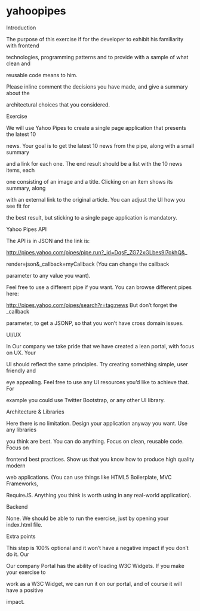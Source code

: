 # yahoopipes
Introduction

The purpose of this exercise if for the developer to exhibit his familiarity with frontend

technologies, programming patterns and to provide with a sample of what clean and

reusable code means to him.

Please inline comment the decisions you have made, and give a summary about the

architectural choices that you considered.

Exercise

We will use Yahoo Pipes to create a single page application that presents the latest 10

news. Your goal is to get the latest 10 news from the pipe, along with a small summary

and a link for each one. The end result should be a list with the 10 news items, each

one consisting of an image and a title. Clicking on an item shows its summary, along

with an external link to the original article. You can adjust the UI how you see fit for

the best result, but sticking to a single page application is mandatory.

Yahoo Pipes API

The API is in JSON and the link is:

http://pipes.yahoo.com/pipes/pipe.run?_id=DqsF_ZG72xGLbes9l7okhQ&_

render=json&_callback=myCallback (You can change the callback

parameter to any value you want).

Feel free to use a different pipe if you want. You can browse different pipes here:

http://pipes.yahoo.com/pipes/search?r=tag:news But don’t forget the _callback

parameter, to get a JSONP, so that you won’t have cross domain issues.

UI/UX

In Our company we take pride that we have created a lean portal, with focus on UX. Your

UI should reflect the same principles. Try creating something simple, user friendly and

eye appealing. Feel free to use any UI resources you’d like to achieve that. For

example you could use Twitter Bootstrap, or any other UI library.

Architecture & Libraries

Here there is no limitation. Design your application anyway you want. Use any libraries

you think are best. You can do anything. Focus on clean, reusable code. Focus on

frontend best practices. Show us that you know how to produce high quality modern

web applications. (You can use things like HTML5 Boilerplate, MVC Frameworks,

RequireJS. Anything you think is worth using in any real-world application).

Backend

None. We should be able to run the exercise, just by opening your index.html file.

Extra points

This step is 100% optional and it won’t have a negative impact if you don’t do it. Our

Our company Portal has the ability of loading W3C Widgets. If you make your exercise to

work as a W3C Widget, we can run it on our portal, and of course it will have a positive

impact.
